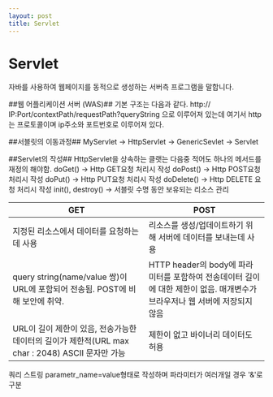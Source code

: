 ```yaml
---
layout: post
title: Servlet
---
```


# Servlet 
자바를 사용하여 웹페이지를 동적으로 생성하는 서버측 프로그램을 말합니다.

##웹 어플리케이션 서버 (WAS)## 
기본 구조는 다음과 같다.
http:// IP:Port/contextPath/requestPath?queryString 으로 이루어져 있는데
여기서 http는 프로토콜이며 ip주소와 포트번호로 이루어져 있다.

##서블릿의 이동과정##
MyServlet -> HttpServlet -> GenericSevlet -> Servlet

##Servlet의 작성##
HttpServlet을 상속하는 클랫는 다음중 적어도 하나의 메서드를 재정의 해야함.
doGet() -> Http GET요청 처리시 작성
doPost() -> Http POST요청 처리시 작성
doPut() -> Http PUT요청 처리시 작성
doDelete() -> Http DELETE 요청 처리시 작성
init(), destroy() -> 서블릿 수명 동안 보유되는 리소스 관리


|**GET**|**POST**|
|------|---|
|지정된 리소스에서 데이터를 요청하는데 사용|리소스를 생성/업데이트하기 위해 서버에 데이터를 보내는데 사용|
|query string(name/value 쌍)이 URL에 포함되어 전송됨. POST에 비해 보안에 취약.|HTTP header의 body에 파라미터를 포함하여 전송데이터 길이에 대한 제한이 없음. 매개변수가 브라우저나 웹 서버에 저장되지 않음|
|URL이 길이 제한이 있음, 전송가능한 데이터의 길이가 제한적(URL max char : 2048) ASCII 문자만 가능|제한이 없고 바이너리 데이터도 허용|

쿼리 스트링
parametr_name=value형태로 작성하며 파라미터가 여러개일 경우 '&'로 구분
